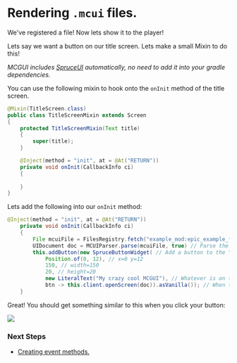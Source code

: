 # Rendering `.mcui` files.

We've registered a file! Now lets show it to the player!

Lets say we want a button on our title screen. Lets make a small Mixin to do this!

*MCGUI includes [SpruceUI](https://github.com/LambdAurora/SpruceUI) automatically, no need to add it into your gradle dependencies.*

You can use the following mixin to hook onto the `onInit` method of the title screen.

```java
@Mixin(TitleScreen.class)
public class TitleScreenMixin extends Screen
{
    protected TitleScreenMixin(Text title)
    {
        super(title);
    }

    @Inject(method = "init", at = @At("RETURN"))
    private void onInit(CallbackInfo ci)
    {
        
    }
}
```

Lets add the following into our `onInit` method:

```java
@Inject(method = "init", at = @At("RETURN"))
    private void onInit(CallbackInfo ci)
    {
        File mcuiFile = FilesRegistry.fetch("example_mod:epic_example_file") // Fetch the .mcui file we made in https://mcgui.cf/#/gs/registerfile from the FilesRegistry
        UIDocument doc = MCUIParser.parse(mcuiFile, true) // Parse the file, and delete any cache. You can specify to keep cache by using false instead of true.
        this.addButton(new SpruceButtonWidget( // Add a button to the "Screen"/TitleScreen in the top right corner.
            Position.of(0, 12), // x=0 y=12
            150, // width=150
            20, // height=20
            new LiteralText("My crazy cool MCGUI"), // Whatever is on the button.
            btn -> this.client.openScreen(doc)).asVanilla()); // When the button is clicked, open our document.
    }
```

Great! You should get something similar to this when you click your button:

![](https://iili.io/KhMDua.png)

### Next Steps

- [Creating event methods.](/gs/eventmethods.md)

